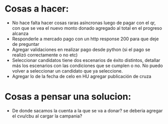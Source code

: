 # Cosas a hacer:

-   No hace falta hacer cosas raras asíncronas luego de pagar con el qr, con que se vea el nuevo monto donado agregado al total en el progreso alcanza
-   Responderle a mercado pago con un http response 200 para que deje de preguntar
-   Agregar validaciones en realizar pago desde python (si el pago se realizó correctamente o no etc)
-   Seleccionar candidatos tiene dos escenarios de éxito distintos, detallar más los escenarios con las condiciones que se cumplen o no. No puedo volver a seleccionar un candidato que ya seleccione.
-   Agregar lo de la fecha de celo en HU agregar publicación de cruza

# Cosas a pensar una solucion:

-   De donde sacamos la cuenta a la que se va a donar? se deberia agregar el cvu/cbu al cargar la campania?
